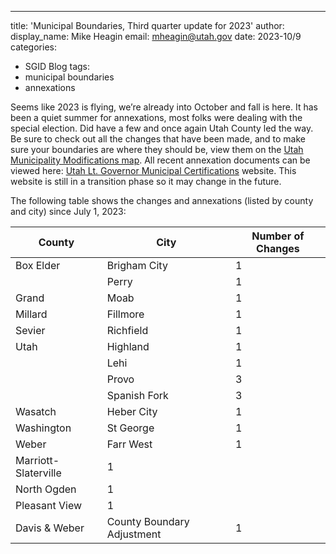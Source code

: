 ---
title: 'Municipal Boundaries, Third quarter update for 2023'
author:
  display_name: Mike Heagin
  email: mheagin@utah.gov
date: 2023-10/9
categories:
  - SGID Blog
tags:
  - municipal boundaries
  - annexations

Seems like 2023 is flying, we’re already into October and fall is here. It has been a quiet summer for annexations, most folks were dealing with the special election. Did have a few and once again Utah County led the way. 
Be sure to check out all the changes that have been made, and to make sure your boundaries are where they should be, view them on the [Utah Municipality Modifications map](https://www.arcgis.com/home/webmap/viewer.html?webmap=c5ab7e0fcd514f1a9db6b8dad55bba63). All recent annexation documents can be viewed here: [Utah Lt. Governor Municipal Certifications](https://demosite.utah.gov/gov-entity/boundary-certifications-by-year/) website. This website is still in a transition phase so it may change in the future.

The following table shows the changes and annexations (listed by county and city) since July  1, 2023:
 
| County | City | Number of Changes |  
| --- | --- | --- |
| Box Elder | Brigham City | 1 |
| | Perry | 1 |
| Grand | Moab | 1 |
| Millard | Fillmore | 1 |
| Sevier | Richfield | 1 |
| Utah | Highland | 1 |
| | Lehi | 1 |
| | Provo | 3 |
| | Spanish Fork | 3 |
| Wasatch | Heber City | 1 |
| Washington | St George | 1 |
| Weber | Farr West | 1 |
| Marriott-Slaterville | 1 |
| North Ogden | 1 |
| Pleasant View | 1 |
| Davis & Weber | County Boundary Adjustment | 1 |
